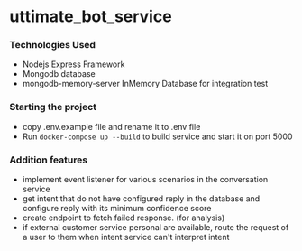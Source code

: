 # uttimate_bot_service

### Technologies Used
- Nodejs Express Framework
- Mongodb database
- mongodb-memory-server InMemory Database for integration test


### Starting the project

- copy .env.example file and rename it to .env file
- Run <code>docker-compose up --build</code> to build service and start it on port 5000

### Addition features
- implement event listener for various scenarios in the conversation service
- get intent that do not have configured reply in the database and configure reply with its minimum confidence score
- create endpoint to fetch failed response. (for analysis)
- if external customer service personal are available, route the request of a user to them when intent service can't interpret intent
